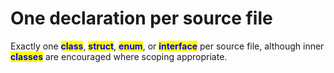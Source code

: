 # One declaration per source file

Exactly one <mark style="color:blue;">**class**</mark>, <mark style="color:blue;">**struct**</mark>, <mark style="color:blue;">**enum**</mark>, or <mark style="color:blue;">**interface**</mark> per source file, although inner <mark style="color:blue;">**classes**</mark> are encouraged where scoping appropriate.
